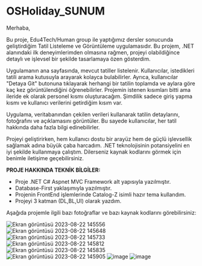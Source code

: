 # OSHoliday_SUNUM

Merhaba,

Bu proje, Edu4Tech/Human group ile yaptığımız dersler sonucunda geliştirdiğim Tatil Listeleme ve Görüntüleme uygulamasıdır. Bu projem, .NET alanındaki ilk deneyimlerimden olmasına rağmen, projeyi olabildiğince detaylı ve işlevsel bir şekilde tasarlamaya özen gösterdim.

Uygulamanın ana sayfasında, mevcut tatiller listelenir. Kullanıcılar, istedikleri tatili arama kutusuyla arayarak kolayca bulabilirler. Ayrıca, kullanıcılar "Detaya Git" butonuna tıklayarak herhangi bir tatilin toplamda ve aylara göre kaç kez görüntülendiğini öğrenebilirler. Projemin istenen kısımları bitti ama ileride ek olarak personel kısmı oluşturacağım. Şimdilik sadece giriş yapma kısmı ve kullanıcı verilerini getirdiğim kısım var.

Uygulama, veritabanından çekilen verileri kullanarak tatilin detaylarını, fotoğrafını ve açıklamasını görüntüler. Bu sayede kullanıcılar, her tatil hakkında daha fazla bilgi edinebilirler.

Projeyi geliştirirken, hem kullanıcı dostu bir arayüz hem de güçlü işlevsellik sağlamak adına büyük çaba harcadım. .NET teknolojisinin potansiyelini en iyi şekilde kullanmaya çalıştım. Dilerseniz kaynak kodlarını görmek için benimle iletişime geçebilirsiniz.

**PROJE HAKKINDA TEKNİK BİLGİLER:**
- Proje .NET C# Aspnet MVC Framework alt yapısıyla yazılmıştır.
- Database-First yaklaşımıyla yazılmıştır.
- Projenin FrontEnd işlemlerinde Catalog-Z isimli hazır tema kullandım.
- Projeyi 3 katman (DL,BL,UI) olarak yazdım.

Aşağıda projemle ilgili bazı fotoğraflar ve bazı kaynak kodlarını görebilirsiniz:

![Ekran görüntüsü 2023-08-22 145556](https://github.com/osmanmurat/OSHoliday_SUNUM/assets/115216994/48eac333-8156-4ba0-a9a8-4692f04d33fa)
![Ekran görüntüsü 2023-08-22 145648](https://github.com/osmanmurat/OSHoliday_SUNUM/assets/115216994/2a7f3e7c-aa96-495f-a6a8-a69b3e160392)
![Ekran görüntüsü 2023-08-22 145733](https://github.com/osmanmurat/OSHoliday_SUNUM/assets/115216994/43a9a224-778c-4bb7-a2b8-f443b0d6d70f)
![Ekran görüntüsü 2023-08-22 145812](https://github.com/osmanmurat/OSHoliday_SUNUM/assets/115216994/755020ef-cd48-41fa-aad4-08255fc8a74e)
![Ekran görüntüsü 2023-08-22 145835](https://github.com/osmanmurat/OSHoliday_SUNUM/assets/115216994/b77f49d2-c8c0-4ba3-98ae-bc7c7ee19e8c)
![Ekran görüntüsü 2023-08-22 145905](https://github.com/osmanmurat/OSHoliday_SUNUM/assets/115216994/48e8d56d-c4da-4161-a123-229a0ab2ab1d)
![image](https://github.com/osmanmurat/OSHoliday_SUNUM/assets/115216994/e1a13bfc-7e26-4667-8ad8-49558b920784)
![image](https://github.com/osmanmurat/OSHoliday_SUNUM/assets/115216994/b5f4c342-13aa-452e-83bb-c2418562093d)


